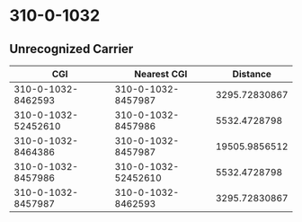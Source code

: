 # 310-0-1032
## Unrecognized Carrier


| CGI | Nearest CGI | Distance |
|-----|-------------|----------|
| 310-0-1032-8462593 | 310-0-1032-8457987 | 3295.72830867 |
| 310-0-1032-52452610 | 310-0-1032-8457986 | 5532.4728798 |
| 310-0-1032-8464386 | 310-0-1032-8457987 | 19505.9856512 |
| 310-0-1032-8457986 | 310-0-1032-52452610 | 5532.4728798 |
| 310-0-1032-8457987 | 310-0-1032-8462593 | 3295.72830867 |
